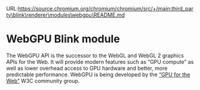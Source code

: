 URL:https://source.chromium.org/chromium/chromium/src/+/main:third_party\blink\renderer\modules\webgpu\README.md
# WebGPU Blink module

The WebGPU API is the successor to the WebGL and WebGL 2 graphics APIs for the Web.
It will provide modern features such as “GPU compute” as well as lower overhead access to GPU hardware and better, more predictable performance.
WebGPU is being developed by the [“GPU for the Web”](https://www.w3.org/community/gpu/) W3C community group.
